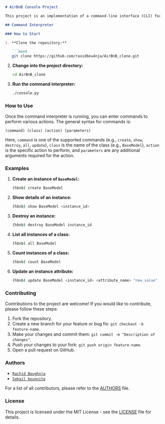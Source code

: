```markdown
# AirBnB Console Project

This project is an implementation of a command-line interface (CLI) for an AirBnB clone. The command interpreter allows users to interact with and manipulate instances of various classes, such as `BaseModel` and its subclasses, in a persistent storage system. The implementation follows the specifications outlined in the project requirements.

## Command Interpreter

### How to Start

1. **Clone the repository:**

   ```bash
   git clone https://github.com/raxidbou4nja/AirBnB_clone.git
   ```

2. **Change into the project directory:**

   ```bash
   cd AirBnB_clone
   ```

3. **Run the command interpreter:**

   ```bash
   ./console.py
   ```

### How to Use

Once the command interpreter is running, you can enter commands to perform various actions. The general syntax for commands is:

```
(command) (class) (action) (parameters)
```

Here, `command` is one of the supported commands (e.g., `create`, `show`, `destroy`, `all`, `update`), `class` is the name of the class (e.g., `BaseModel`), `action` is the specific action to perform, and `parameters` are any additional arguments required for the action.

### Examples

1. **Create an instance of `BaseModel`:**

   ```bash
   (hbnb) create BaseModel
   ```

2. **Show details of an instance:**

   ```bash
   (hbnb) show BaseModel <instance_id>
   ```

3. **Destroy an instance:**

   ```bash
   (hbnb) destroy BaseModel instance_id
   ```

4. **List all instances of a class:**

   ```bash
   (hbnb) all BaseModel
   ```

5. **Count instances of a class:**

   ```bash
   (hbnb) count BaseModel
   ```

6. **Update an instance attribute:**

   ```bash
   (hbnb) update BaseModel <instance_id> <attribute_name> "new_value"
   ```

### Contributing

Contributions to the project are welcome! If you would like to contribute, please follow these steps:

1. Fork the repository.
2. Create a new branch for your feature or bug fix: `git checkout -b feature-name`.
3. Make your changes and commit them: `git commit -m "Description of changes"`.
4. Push your changes to your fork: `git push origin feature-name`.
5. Open a pull request on GitHub.

### Authors

- [`Rachid Boughnja`](https://github.com/raxidbou4nja)
- [`Sohail bounnite`](https://github.com/derfal)

For a list of all contributors, please refer to the [AUTHORS](AUTHORS) file.

### License

This project is licensed under the MIT License - see the [LICENSE](LICENSE) file for details.
```